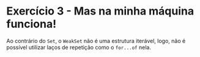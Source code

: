 # Exercício 3 - Mas na minha máquina funciona!

Ao contrário do `Set`, o `WeakSet` não é uma estrutura iterável, logo, não é possível utilizar laços de repetição como o `for...of` nela.